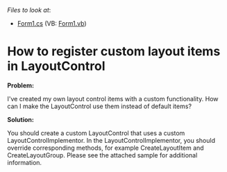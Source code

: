 <!-- default file list -->
*Files to look at*:

* [Form1.cs](./CS/DXExample/Form1.cs) (VB: [Form1.vb](./VB/DXExample/Form1.vb))
<!-- default file list end -->
# How to register custom layout items in LayoutControl


<p><strong>Problem:</strong></p><p>I've created my own layout control items with a custom functionality. How can I make the LayoutControl use them instead of default items?</p><p><strong>Solution:</strong></p><p>You should create a custom LayoutControl that uses a custom LayoutControlImplementor. In the LayoutControlImplementor, you should override corresponding methods, for example CreateLayoutItem and CreateLayoutGroup. Please see the attached sample for additional information.</p>

<br/>


